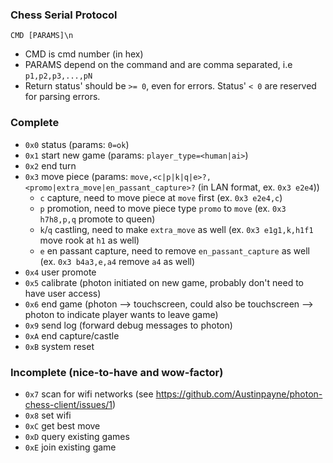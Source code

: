 ### Chess Serial Protocol
`CMD [PARAMS]\n`
* CMD is cmd number (in hex)
* PARAMS depend on the command and are comma separated, i.e `p1,p2,p3,...,pN`
* Return status' should be `>= 0`, even for errors. Status' `< 0` are reserved for parsing errors.

### Complete
* `0x0` status (params: `0=ok`)
* `0x1` start new game (params: `player_type=<human|ai>`)
* `0x2` end turn
* `0x3` move piece (params: `move,<c|p|k|q|e>?,<promo|extra_move|en_passant_capture>?` (in LAN format, ex. `0x3 e2e4`))
  * `c` capture, need to move piece at `move` first (ex. `0x3 e2e4,c`)
  * `p` promotion, need to move piece type `promo` to `move` (ex. `0x3 h7h8,p,q` promote to queen)
  * `k`/`q` castling, need to make `extra_move` as well (ex. `0x3 e1g1,k,h1f1` move rook at `h1` as well)
  * `e` en passant capture, need to remove `en_passant_capture` as well (ex. `0x3 b4a3,e,a4` remove `a4` as well)
* `0x4` user promote
* `0x5` calibrate (photon initiated on new game, probably don't need to have user access)
* `0x6` end game (photon --> touchscreen, could also be touchscreen --> photon to indicate player wants to leave game)
* `0x9` send log (forward debug messages to photon)
* `0xA` end capture/castle
* `0xB` system reset

### Incomplete (nice-to-have and wow-factor)
* `0x7` scan for wifi networks (see https://github.com/Austinpayne/photon-chess-client/issues/1)
* `0x8` set wifi
* `0xC` get best move
* `0xD` query existing games
* `0xE` join existing game
